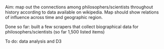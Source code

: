 Aim: map out the connections among philosophers/scientists throughout history according to data available on wikipedia. Map should show relations of influence across time and geographic region.

Done so far: built a few scrapers that collect biographical data for philosophers/scientists (so far 1,500 listed items)

To do: data analysis and D3
